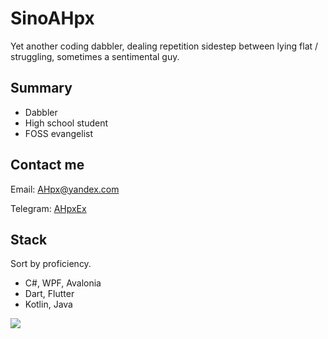 # SinoAHpx

Yet another coding dabbler, dealing repetition sidestep between lying flat / struggling, sometimes a sentimental guy.

## Summary

+ Dabbler
+ High school student
+ FOSS evangelist

## Contact me

Email: AHpx@yandex.com

Telegram: [AHpxEx](https://t.me/AHpxEx)

## Stack

Sort by proficiency.

+ C#, WPF, Avalonia
+ Dart, Flutter
+ Kotlin, Java


![](https://github-readme-stats.vercel.app/api?username=SinoAHpx)
